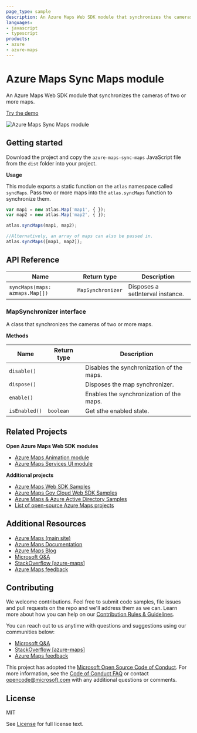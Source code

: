 ```yaml
---
page_type: sample
description: An Azure Maps Web SDK module that synchronizes the cameras of two or more maps.
languages:
- javascript
- typescript
products:
- azure
- azure-maps
---
```


# Azure Maps Sync Maps module

An Azure Maps Web SDK module that synchronizes the cameras of two or more maps. 

[Try the demo](https://azuremapscodesamples.azurewebsites.net/index.html?sample=Synchronize%20map%20views)

![Azure Maps Sync Maps module](https://github.com/Azure-Samples/AzureMapsCodeSamples/raw/master/AzureMapsCodeSamples/SiteResources/screenshots/Synchronize-map-views.gif)

## Getting started

Download the project and copy the `azure-maps-sync-maps` JavaScript file from the `dist` folder into your project. 

**Usage**

This module exports a static function on the `atlas` namespace called `syncMaps`. Pass two or more maps into the `atlas.syncMaps` function to synchronize them.

```JavaScript
var map1 = new atlas.Map('map1', { });
var map2 = new atlas.Map('map2', { });

atlas.syncMaps(map1, map2);

//Alternatively, an array of maps can also be passed in.
atlas.syncMaps([map1, map2]);
```

## API Reference

| Name | Return type | Description |
|------|-------------|-------------|
| `syncMaps(maps: azmaps.Map[])` | `MapSynchronizer` | Disposes a setInterval instance. |

### MapSynchronizer interface

A class that synchronizes the cameras of two or more maps.

**Methods** 

| Name | Return type | Description |
|------|-------------|-------------|
| `disable()` | | Disables the synchronization of the maps. |
| `dispose()` | | Disposes the map synchronizer. |
| `enable()` | | Enables the synchronization of the maps. |
| `isEnabled()` | `boolean` | Get sthe enabled state. |

## Related Projects

**Open Azure Maps Web SDK modules**

* [Azure Maps Animation module](https://github.com/Azure-Samples/azure-maps-animations)
* [Azure Maps Services UI module](https://github.com/Azure-Samples/azure-maps-sync-maps)

**Additional projects**

* [Azure Maps Web SDK Samples](https://github.com/Azure-Samples/AzureMapsCodeSamples)
* [Azure Maps Gov Cloud Web SDK Samples](https://github.com/Azure-Samples/AzureMapsGovCloudCodeSamples)
* [Azure Maps & Azure Active Directory Samples](https://github.com/Azure-Samples/Azure-Maps-AzureAD-Samples)
* [List of open-source Azure Maps projects](https://github.com/microsoft/Maps/blob/master/AzureMaps.md)

## Additional Resources

* [Azure Maps (main site)](https://azure.com/maps)
* [Azure Maps Documentation](https://docs.microsoft.com/azure/azure-maps/index)
* [Azure Maps Blog](https://azure.microsoft.com/blog/topics/azure-maps/)
* [Microsoft Q&A](https://docs.microsoft.com/answers/topics/azure-maps.html)
* [StackOverflow [azure-maps]](https://stackoverflow.com/questions/tagged/azure-maps)
* [Azure Maps feedback](https://feedback.azure.com/forums/909172-azure-maps)

## Contributing

We welcome contributions. Feel free to submit code samples, file issues and pull requests on the repo and we'll address them as we can. 
Learn more about how you can help on our [Contribution Rules & Guidelines](https://github.com/Azure-Samples/azure-maps-sync-map/blob/master/CONTRIBUTING.md). 

You can reach out to us anytime with questions and suggestions using our communities below:
* [Microsoft Q&A](https://docs.microsoft.com/answers/topics/azure-maps.html)
* [StackOverflow [azure-maps]](https://stackoverflow.com/questions/tagged/azure-maps)
* [Azure Maps feedback](https://feedback.azure.com/forums/909172-azure-maps)

This project has adopted the [Microsoft Open Source Code of Conduct](https://opensource.microsoft.com/codeofconduct/). 
For more information, see the [Code of Conduct FAQ](https://opensource.microsoft.com/codeofconduct/faq/) or 
contact [opencode@microsoft.com](mailto:opencode@microsoft.com) with any additional questions or comments.

## License

MIT
 
See [License](https://github.com/Azure-Samples/azure-maps-sync-map/blob/master/LICENSE.md) for full license text.